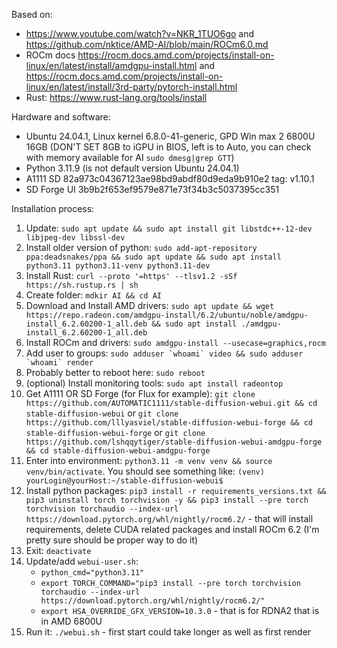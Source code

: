 Based on:
 - https://www.youtube.com/watch?v=NKR_1TUO6go and https://github.com/nktice/AMD-AI/blob/main/ROCm6.0.md
 - ROCm docs https://rocm.docs.amd.com/projects/install-on-linux/en/latest/install/amdgpu-install.html and https://rocm.docs.amd.com/projects/install-on-linux/en/latest/install/3rd-party/pytorch-install.html
 - Rust: https://www.rust-lang.org/tools/install

Hardware and software:
 - Ubuntu 24.04.1, Linux kernel 6.8.0-41-generic, GPD Win max 2 6800U 16GB (DON'T SET 8GB to iGPU in BIOS, left is to Auto, you can check with memory available for AI `sudo dmesg|grep GTT`)
 - Python 3.11.9 (is not default version Ubuntu 24.04.1)
 - A1111 SD 82a973c04367123ae98bd9abdf80d9eda9b910e2 tag: v1.10.1
 - SD Forge UI 3b9b2f653ef9579e871e73f34b3c5037395cc351

Installation process:
1. Update: `sudo apt update && sudo apt install git libstdc++-12-dev libjpeg-dev libssl-dev`
2. Install older version of python: `sudo add-apt-repository ppa:deadsnakes/ppa && sudo apt update && sudo apt install python3.11 python3.11-venv python3.11-dev`
3. Install Rust: `curl --proto '=https' --tlsv1.2 -sSf https://sh.rustup.rs | sh`
4. Create folder: `mdkir AI && cd AI`
5. Download and Install AMD drivers: `sudo apt update && wget https://repo.radeon.com/amdgpu-install/6.2/ubuntu/noble/amdgpu-install_6.2.60200-1_all.deb && sudo apt install ./amdgpu-install_6.2.60200-1_all.deb`
6. Install ROCm and drivers: `sudo amdgpu-install --usecase=graphics,rocm`
7. Add user to groups: ```sudo adduser `whoami` video && sudo adduser `whoami` render```
8. Probably better to reboot here: `sudo reboot`
9. (optional) Install monitoring tools: `sudo apt install radeontop`
10. Get A1111 OR SD Forge (for Flux for example): `git clone https://github.com/AUTOMATIC1111/stable-diffusion-webui.git && cd stable-diffusion-webui` or `git clone https://github.com/lllyasviel/stable-diffusion-webui-forge && cd stable-diffusion-webui-forge` or `git clone https://github.com/lshqqytiger/stable-diffusion-webui-amdgpu-forge && cd stable-diffusion-webui-amdgpu-forge`
11. Enter into environment: `python3.11 -m venv venv && source venv/bin/activate`. You should see something like: `(venv) yourLogin@yourHost:~/stable-diffusion-webui$`
12. Install python packages: `pip3 install -r requirements_versions.txt && pip3 uninstall torch torchvision -y && pip3 install --pre torch torchvision torchaudio --index-url https://download.pytorch.org/whl/nightly/rocm6.2/` - that will install requirements, delete CUDA related packages and install ROCm 6.2 (I'm pretty sure should be proper way to do it)
13. Exit: `deactivate`
14. Update/add `webui-user.sh`:
    - `python_cmd="python3.11"`
    - `export TORCH_COMMAND="pip3 install --pre torch torchvision torchaudio --index-url https://download.pytorch.org/whl/nightly/rocm6.2/"`
    - `export HSA_OVERRIDE_GFX_VERSION=10.3.0` - that is for RDNA2 that is in AMD 6800U
15. Run it: `./webui.sh` - first start could take longer as well as first render
